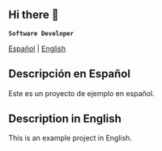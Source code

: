 ## Hi there 👋

**`Software Developer`**

[Español](#es) | [English](#en)

## <a id="es">Descripción en Español</a>
Este es un proyecto de ejemplo en español.


## <a id="en">Description in English</a>
This is an example project in English.


<!--
**ManelTar/ManelTar** is a ✨ _special_ ✨ repository because its `README.md` (this file) appears on your GitHub profile.

Here are some ideas to get you started:

- 🔭 I’m currently working on ...
- 🌱 I’m currently learning ...
- 👯 I’m looking to collaborate on ...
- 🤔 I’m looking for help with ...
- 💬 Ask me about ...
- 📫 How to reach me: ...
- 😄 Pronouns: ...
- ⚡ Fun fact: ...
-->
